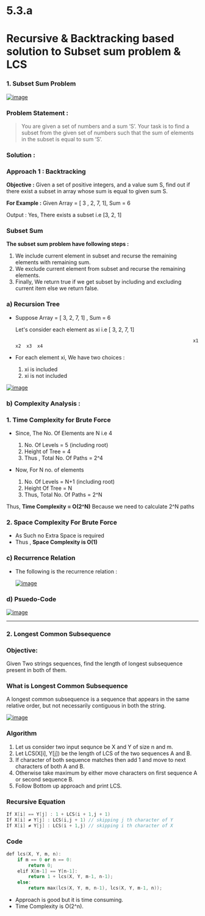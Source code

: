 # 5.3.a

# Recursive & Backtracking based solution to Subset sum problem & LCS

### 1. Subset Sum Problem

 [![image](https://www.linkpicture.com/q/Subset_Sum.png)](https://www.linkpicture.com/view.php?img=LPic61add81e73583422504200)

### Problem Statement :

> You are given a set of numbers and a sum ‘S’. Your task is to find a subset from the given set of numbers such that the sum of elements in the subset is equal to sum ‘S’.

### Solution :

### Approach 1 : Backtracking

**Objective :**  Given a set of positive integers, and a value sum S, find out if there exist a subset in array whose sum is equal to given sum S.

**For Example :** Given Array = [ 3 , 2, 7, 1],  Sum = 6

Output : Yes, There exists a subset i.e [3, 2, 1] 

### Subset Sum

**The subset sum problem have following steps :**

1. We include current element in subset and recurse the remaining elements with remaining sum.
2. We exclude current element from subset and recurse the remaining elements.
3. Finally, We return true if we get subset by including and excluding current item else we return false.

### a) Recursion Tree

- Suppose Array = [ 3, 2, 7, 1] , Sum = 6

    Let's consider each element as xi i.e         [ 3,   2,   7,   1]

                                                                       x1  x2  x3  x4

- For each element xi, We have two choices :
    1. xi is included
    2. xi is not included

 [![image](https://www.linkpicture.com/q/SubsetSumBcktracking.jpg)](https://www.linkpicture.com/view.php?img=LPic61add81e73583422504200)
 
### b) Complexity Analysis :

### 1. Time Complexity for Brute Force

- Since, The No. Of Elements are N i.e 4
    1. No. Of Levels = 5 (including root)
    2. Height of Tree = 4
    3. Thus , Total No. Of Paths = 2^4

- Now, For N no. of elements
    1. No. Of Levels = N+1 (including root)
    2. Height Of Tree = N
    3. Thus, Total No. Of Paths = 2^N

Thus, **Time Complexity = O(2^N)**  Because we need to calculate 2^N paths

### 2. Space Complexity For Brute Force

- As Such no Extra Space is required
- Thus , **Space Complexity is O(1)**

### c) Recurrence Relation

- The following is the recurrence relation :

    [![image](https://www.linkpicture.com/q/recurrence.png)](https://www.linkpicture.com/view.php?img=LPic61add81e73583422504200)

### d) Psuedo-Code

[![image](https://www.linkpicture.com/q/code1.png)](https://www.linkpicture.com/view.php?img=LPic61add81e73583422504200)

---

### 2. Longest Common Subsequence

### Objective:

Given Two strings sequences, find the length of longest subsequence present in both of them.

### What is Longest Common Subsequence

A longest common subsequence is a sequence that appears in the same relative order, but not necessarily contiguous in both the string.

 [![image](https://www.linkpicture.com/q/lcs.jpeg)](https://www.linkpicture.com/view.php?img=LPic61add81e73583422504200)

### Algorithm

1. Let us consider two input sequnce be X and Y of size n and m.
2. Let LCS(X[i], Y[j]) be the length of LCS of the two sequences A and B.
3. If character of both sequence matches then add 1 and move to next characters of both A and B.
4. Otherwise take maximum by either move characters on first sequence A or second sequence B.
5. Follow Bottom up approach and print LCS.

### Recursive Equation

```cpp
If X[i] == Y[j] : 1 + LCS(i + 1,j + 1)
If X[i] ≠ Y[j] : LCS(i,j + 1) // skipping j th character of Y
If X[i] ≠ Y[j] : LCS(i + 1,j) // skipping i th character of X
```

### Code

```cpp
def lcs(X, Y, m, n):
    if m == 0 or n == 0:
        return 0;
    elif X[m-1] == Y[n-1]:
        return 1 + lcs(X, Y, m-1, n-1);
    else:
        return max(lcs(X, Y, m, n-1), lcs(X, Y, m-1, n));
```

- Approach is good but it is time consuming.
- Time Complexity is O(2^n).
